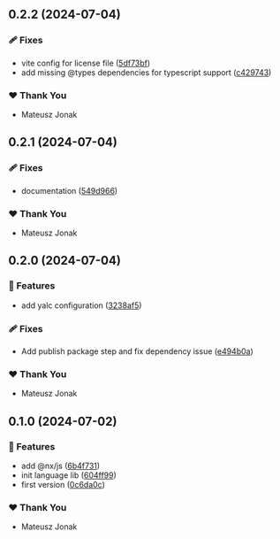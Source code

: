 ## 0.2.2 (2024-07-04)


### 🩹 Fixes

- vite config for license file ([5df73bf](https://github.com/bluecontract/blue-js/commit/5df73bf))
- add missing @types dependencies for typescript support ([c429743](https://github.com/bluecontract/blue-js/commit/c429743))

### ❤️  Thank You

- Mateusz Jonak

## 0.2.1 (2024-07-04)


### 🩹 Fixes

- documentation ([549d966](https://github.com/bluecontract/blue-js/commit/549d966))

### ❤️  Thank You

- Mateusz Jonak

## 0.2.0 (2024-07-04)


### 🚀 Features

- add yalc configuration ([3238af5](https://github.com/bluecontract/blue-js/commit/3238af5))

### 🩹 Fixes

- Add publish package step and fix dependency issue ([e494b0a](https://github.com/bluecontract/blue-js/commit/e494b0a))

### ❤️  Thank You

- Mateusz Jonak

## 0.1.0 (2024-07-02)


### 🚀 Features

- add @nx/js ([6b4f731](https://github.com/bluecontract/blue-js/commit/6b4f731))
- init language lib ([604ff99](https://github.com/bluecontract/blue-js/commit/604ff99))
- first version ([0c6da0c](https://github.com/bluecontract/blue-js/commit/0c6da0c))

### ❤️  Thank You

- Mateusz Jonak